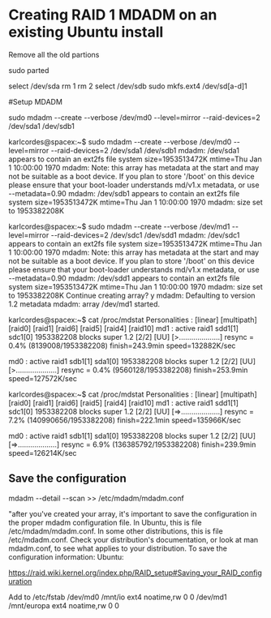 # Creating RAID 1 MDADM on an existing Ubuntu install

Remove all the old partions

sudo parted

select /dev/sda
rm 1
rm 2
select /dev/sdb
sudo mkfs.ext4 /dev/sd[a-d]1

#Setup MDADM

sudo mdadm --create --verbose /dev/md0 --level=mirror --raid-devices=2 /dev/sda1 /dev/sdb1

karlcordes@spacex:~$ sudo mdadm --create --verbose /dev/md0 --level=mirror --raid-devices=2 /dev/sda1 /dev/sdb1
mdadm: /dev/sda1 appears to contain an ext2fs file system
size=1953513472K  mtime=Thu Jan  1 10:00:00 1970
mdadm: Note: this array has metadata at the start and
may not be suitable as a boot device.  If you plan to
store '/boot' on this device please ensure that
your boot-loader understands md/v1.x metadata, or use
--metadata=0.90
mdadm: /dev/sdb1 appears to contain an ext2fs file system
size=1953513472K  mtime=Thu Jan  1 10:00:00 1970
mdadm: size set to 1953382208K


karlcordes@spacex:~$ sudo mdadm --create --verbose /dev/md1 --level=mirror --raid-devices=2 /dev/sdc1 /dev/sdd1
mdadm: /dev/sdc1 appears to contain an ext2fs file system
size=1953513472K  mtime=Thu Jan  1 10:00:00 1970
mdadm: Note: this array has metadata at the start and
may not be suitable as a boot device.  If you plan to
store '/boot' on this device please ensure that
your boot-loader understands md/v1.x metadata, or use
--metadata=0.90
mdadm: /dev/sdd1 appears to contain an ext2fs file system
size=1953513472K  mtime=Thu Jan  1 10:00:00 1970
mdadm: size set to 1953382208K
Continue creating array? y
mdadm: Defaulting to version 1.2 metadata
mdadm: array /dev/md1 started.


karlcordes@spacex:~$ cat /proc/mdstat 
Personalities : [linear] [multipath] [raid0] [raid1] [raid6] [raid5] [raid4] [raid10] 
md1 : active raid1 sdd1[1] sdc1[0]
1953382208 blocks super 1.2 [2/2] [UU]
[>....................]  resync =  0.4% (8139008/1953382208) finish=243.9min speed=132882K/sec

md0 : active raid1 sdb1[1] sda1[0]
1953382208 blocks super 1.2 [2/2] [UU]
[>....................]  resync =  0.4% (9560128/1953382208) finish=253.9min speed=127572K/sec


karlcordes@spacex:~$ cat /proc/mdstat 
Personalities : [linear] [multipath] [raid0] [raid1] [raid6] [raid5] [raid4] [raid10] 
md1 : active raid1 sdd1[1] sdc1[0]
1953382208 blocks super 1.2 [2/2] [UU]
[=>...................]  resync =  7.2% (140990656/1953382208) finish=222.1min speed=135966K/sec

md0 : active raid1 sdb1[1] sda1[0]
1953382208 blocks super 1.2 [2/2] [UU]
[=>...................]  resync =  6.9% (136385792/1953382208) finish=239.9min speed=126214K/sec



## Save the configuration

mdadm --detail --scan >> /etc/mdadm/mdadm.conf

"after you've created your array, it's important to save the configuration in the proper mdadm configuration file. In Ubuntu, this is file /etc/mdadm/mdadm.conf. In some other distributions, this is file /etc/mdadm.conf. Check your distribution's documentation, or look at man mdadm.conf, to see what applies to your distribution.
To save the configuration information:
Ubuntu:

https://raid.wiki.kernel.org/index.php/RAID_setup#Saving_your_RAID_configuration

Add to /etc/fstab
/dev/md0  /mnt/io       ext4  noatime,rw 0 0
/dev/md1  /mnt/europa   ext4  noatime,rw 0 0



